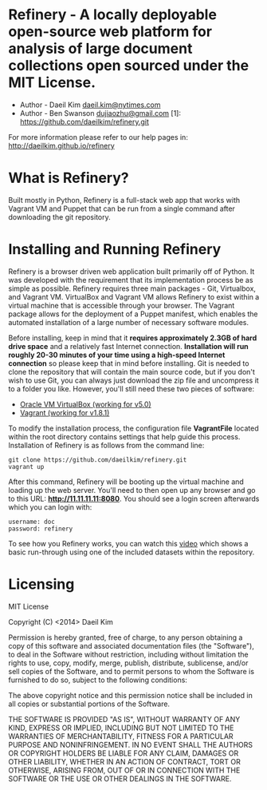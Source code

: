 Refinery - A locally deployable open-source web platform for analysis of large document collections open sourced under the MIT License.
===============

* Author - Daeil Kim <daeil.kim@nytimes.com>
* Author - Ben Swanson <dujiaozhu@gmail.com>
[1]: https://github.com/daeilkim/refinery.git

For more information please refer to our help pages in: http://daeilkim.github.io/refinery

What is Refinery?
===============
Built mostly in Python, Refinery is a full-stack web app that works with Vagrant VM and Puppet that can be 
run from a single command after downloading the git repository. 


Installing and Running Refinery
===============
Refinery is a browser driven web application built primarily off of Python. It was developed with the requirement that its implementation process be as simple as possible. Refinery requires three main packages - Git, Virtualbox, and Vagrant VM. VirtualBox and Vagrant VM allows Refinery to exist within a virtual machine that is accessible through your browser. The Vagrant package allows for the deployment of a Puppet manifest, which enables the automated installation of a large number of necessary software modules. 

Before installing, keep in mind that it **requires approximately 2.3GB of hard drive space** and a relatively fast Internet connection. **Installation will run roughly 20-30 minutes of your time using a high-speed Internet connection** so please keep that in mind before installing. Git is needed to clone the repository that will contain the main source code, but if you don't wish to use Git, you can always just download the zip file and uncompress it to a folder you like. However, you'll still need these two pieces of software:

* [Oracle VM VirtualBox (working for v5.0)](https://www.virtualbox.org/)
* [Vagrant (working for v1.8.1)](https://www.vagrantup.com/downloads.html)

To modify the installation process, the configuration file **VagrantFile** located within the root directory contains settings that help guide this process. Installation of Refinery is as follows from the command line:

    git clone https://github.com/daeilkim/refinery.git
    vagrant up

After this command, Refinery will be booting up the virtual machine and loading up the web server. You'll need to then open up any browser and go to this URL: **http://11.11.11.11:8080**. You should see a login screen afterwards which you can login with:

    username: doc
    password: refinery

To see how you Refinery works, you can watch this [video](https://youtu.be/7yRQ1J9Z_LI) which shows a basic run-through using one of the included datasets within the repository.

Licensing
===============
MIT License

Copyright (C) <2014> Daeil Kim

Permission is hereby granted, free of charge, to any person obtaining a copy of this software and associated documentation files (the "Software"), to deal in the Software without restriction, including without limitation the rights to use, copy, modify, merge, publish, distribute, sublicense, and/or sell copies of the Software, and to permit persons to whom the Software is furnished to do so, subject to the following conditions:

The above copyright notice and this permission notice shall be included in all copies or substantial portions of the Software.

THE SOFTWARE IS PROVIDED "AS IS", WITHOUT WARRANTY OF ANY KIND, EXPRESS OR IMPLIED, INCLUDING BUT NOT LIMITED TO THE WARRANTIES OF MERCHANTABILITY, FITNESS FOR A PARTICULAR PURPOSE AND NONINFRINGEMENT. IN NO EVENT SHALL THE AUTHORS OR COPYRIGHT HOLDERS BE LIABLE FOR ANY CLAIM, DAMAGES OR OTHER LIABILITY, WHETHER IN AN ACTION OF CONTRACT, TORT OR OTHERWISE, ARISING FROM, OUT OF OR IN CONNECTION WITH THE SOFTWARE OR THE USE OR OTHER DEALINGS IN THE SOFTWARE.



